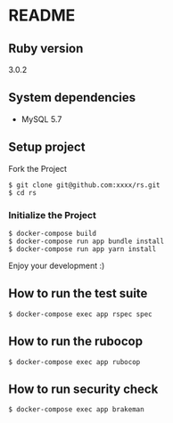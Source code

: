# README

## Ruby version

3.0.2

## System dependencies

* MySQL 5.7

## Setup project

Fork the Project

```
$ git clone git@github.com:xxxx/rs.git
$ cd rs
```

### Initialize the Project

```
$ docker-compose build
$ docker-compose run app bundle install
$ docker-compose run app yarn install
```

Enjoy your development :)

## How to run the test suite

```
$ docker-compose exec app rspec spec
```

## How to run the rubocop

```
$ docker-compose exec app rubocop
```

## How to run security check

```
$ docker-compose exec app brakeman
```
